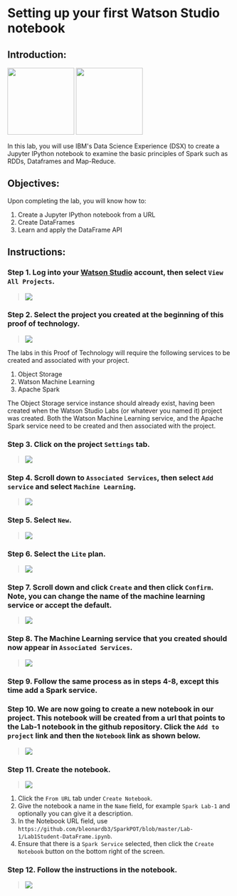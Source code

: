 # Setting up your first Watson Studio notebook

## Introduction:

[<img src="https://raw.githubusercontent.com/Davin-IBM/Proof-of-Technology/master/DSX/images/DSX.png" height="150"/>](http://datascience.ibm.com/) [<img src="https://raw.githubusercontent.com/Davin-IBM/Proof-of-Technology/master/DSX/images/jupyter.png" height="150"/>](http://jupyter.org/index.html)

In this lab, you will use IBM's Data Science Experience (DSX) to create a Jupyter IPython notebook to examine the basic principles of Spark such as RDDs, Dataframes and Map-Reduce.

## Objectives:

Upon completing the lab, you will know how to:

1. Create a Jupyter IPython notebook from a URL
1. Create DataFrames
1. Learn and apply the DataFrame API

## Instructions:

### Step 1.  Log into your [Watson Studio](http://datascience.ibm.com/) account, then select `View All Projects`.

> <img src="https://github.com/bleonardb3/ML-POT/blob/master/Lab-1/images/View%20All%20Projects.png"/>

### Step 2.  Select the project you created at the beginning of this proof of technology.

> <img src="https://github.com/bleonardb3/ML-POT/blob/master/Lab-1/images/Select%20Watson%20Studio%20Labs.png"/>

The labs in this Proof of Technology will require the following services to be created and associated with your project. 
1. Object Storage
1. Watson Machine Learning
1. Apache Spark  

The Object Storage service instance should already exist, having been created when the Watson Studio Labs (or whatever you named it) project was created. Both the Watson Machine Learning service, and the Apache Spark service need to be created and then associated with the project.  

### Step 3.  Click on the project `Settings` tab.

> <img src="https://github.com/bleonardb3/ML-POT/blob/master/Lab-1/images/Select%20Settings.png"/>

### Step 4. Scroll down to `Associated Services`, then select `Add service` and select `Machine Learning`.

> <img src="https://github.com/bleonardb3/ML-POT/blob/master/Lab-1/images/Add%20Machine%20Learning%20Service.png"/>

### Step 5. Select `New`.

> <img src="https://github.com/bleonardb3/ML-POT/blob/master/Lab-1/images/Select%20New%20Service.png"/>

### Step 6. Select the `Lite` plan. 

> <img src="https://github.com/bleonardb3/ML-POT/blob/master/Lab-1/images/Select%20Lite%20ML.png"/>

### Step 7. Scroll down and click `Create` and then click `Confirm`. Note, you can change the name of the machine learning service or accept the default. 

> <img src="https://github.com/bleonardb3/ML-POT/blob/master/Lab-1/images/Scroll%20down%20hit%20Create%20and%20then%20Confirm.png"/>

### Step 8. The Machine Learning service that you created should now appear in `Associated Services`. 

> <img src="https://github.com/bleonardb3/ML-POT/blob/master/Lab-1/images/See%20ML%20in%20Associated%20Services..png"/>

### Step 9. Follow the same process as in steps 4-8, except this time add a Spark service. 


### Step 10.  We are now going to create a new notebook in our project. This notebook will be created from a url that points to the Lab-1 notebook in the github repository. Click the `Add to project` link and then the `Notebook` link as shown below. 

> <img src="https://github.com/bleonardb3/ML-POT/blob/master/Lab-1/images/Add%20Notebook.png"/>

### Step 11.  Create the notebook.

> <img src="https://github.com/bleonardb3/SparkPOT/blob/master/Lab-1/images/New%20Notebook.png"/>

1. Click the `From URL` tab under `Create Notebook`.
1. Give the notebook a name in the `Name` field, for example `Spark Lab-1` and optionally you can give it a description.
1. In the Notebook URL field, use `https://github.com/bleonardb3/SparkPOT/blob/master/Lab-1/Lab1Student-DataFrame.ipynb`.
1. Ensure that there is a `Spark Service` selected, then click the `Create Notebook` button on the bottom right of the screen.

### Step 12.  Follow the instructions in the notebook.

> <img src="https://github.com/jpatter/SparkPOT/blob/master/Lab-1/images/SparkPOT-Lab1.PNG"/>
